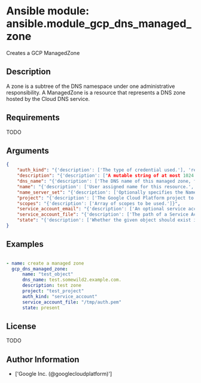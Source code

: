 # Ansible module: ansible.module_gcp_dns_managed_zone


Creates a GCP ManagedZone

## Description

A zone is a subtree of the DNS namespace under one administrative responsibility. A ManagedZone is a resource that represents a DNS zone hosted by the Cloud DNS service.

## Requirements

TODO

## Arguments

``` json
{
    "auth_kind": "{'description': ['The type of credential used.'], 'required': True, 'choices': ['machineaccount', 'serviceaccount', 'application']}",
    "description": "{'description': ["A mutable string of at most 1024 characters associated with this resource for the user's convenience. Has no effect on the managed zone's function."], 'required': False}",
    "dns_name": "{'description': ['The DNS name of this managed zone, for instance "example.com.".'], 'required': False}",
    "name": "{'description': ['User assigned name for this resource.', 'Must be unique within the project.'], 'required': True}",
    "name_server_set": "{'description': ['Optionally specifies the NameServerSet for this ManagedZone. A NameServerSet is a set of DNS name servers that all host the same ManagedZones. Most users will leave this field unset.'], 'required': False}",
    "project": "{'description': ['The Google Cloud Platform project to use.'], 'default': None}",
    "scopes": "{'description': ['Array of scopes to be used.']}",
    "service_account_email": "{'description': ['An optional service account email address if machineaccount is selected and the user does not wish to use the default email.']}",
    "service_account_file": "{'description': ['The path of a Service Account JSON file if serviceaccount is selected as type.']}",
    "state": "{'description': ['Whether the given object should exist in GCP'], 'choices': ['present', 'absent'], 'default': 'present'}",
}
```

## Examples


``` yaml

- name: create a managed zone
  gcp_dns_managed_zone:
      name: "test_object"
      dns_name: test.somewild2.example.com.
      description: test zone
      project: "test_project"
      auth_kind: "service_account"
      service_account_file: "/tmp/auth.pem"
      state: present

```

## License

TODO

## Author Information
  - ['Google Inc. (@googlecloudplatform)']
